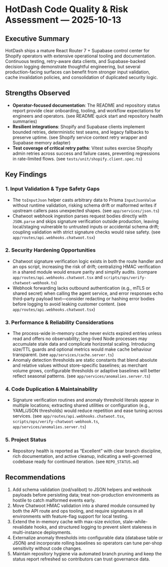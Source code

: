 # HotDash Code Quality & Risk Assessment — 2025-10-13

## Executive Summary
HotDash ships a mature React Router 7 + Supabase control center for Shopify operators with extensive operational tooling and documentation. Continuous testing, retry-aware data clients, and Supabase-backed decision logging demonstrate thoughtful engineering, but several production-facing surfaces can benefit from stronger input validation, cache invalidation policies, and consolidation of duplicated security logic.

## Strengths Observed
- **Operator-focused documentation**: The README and repository status report provide clear onboarding, tooling, and workflow expectations for engineers and operators. (see README quick start and repository health summaries)
- **Resilient integrations**: Shopify and Supabase clients implement bounded retries, deterministic test seams, and legacy fallbacks to preserve uptime. (see Shopify service context retry wrapper and Supabase memory adapter)
- **Test coverage of critical retry paths**: Vitest suites exercise Shopify admin retries across success and failure cases, preventing regressions in rate-limited flows. (see `tests/unit/shopify.client.spec.ts`)

## Key Findings
### 1. Input Validation & Type Safety Gaps
- The `toInputJson` helper casts arbitrary data to Prisma `InputJsonValue` without runtime validation, risking schema drift or malformed writes if upstream callers pass unexpected shapes. (see `app/services/json.ts`)
- Chatwoot webhook ingestion parses request bodies directly with `JSON.parse` and skips signature verification outside production, leaving local/staging vulnerable to untrusted inputs or accidental schema drift; coupling validation with strict signature checks would raise safety. (see `app/routes/api.webhooks.chatwoot.tsx`)

### 2. Security Hardening Opportunities
- Chatwoot signature verification logic exists in both the route handler and an ops script, increasing the risk of drift; centralizing HMAC verification in a shared module would ensure parity and simplify audits. (compare `app/routes/api.webhooks.chatwoot.tsx` and `scripts/ops/verify-chatwoot-webhook.ts`)
- Webhook forwarding lacks outbound authentication (e.g., mTLS or shared secret) when calling the agent service, and error responses echo third-party payload text—consider redacting or hashing error bodies before logging to avoid leaking customer content. (see `app/routes/api.webhooks.chatwoot.tsx`)

### 3. Performance & Reliability Considerations
- The process-wide in-memory cache never evicts expired entries unless read and offers no observability; long-lived Node processes may accumulate stale data and complicate horizontal scaling. Introducing size/TTL guards and optional metrics would make cache behaviour transparent. (see `app/services/cache.server.ts`)
- Anomaly detection thresholds are static constants that blend absolute and relative values without store-specific baselines; as merchant volume grows, configurable thresholds or adaptive baselines will better reflect seasonal patterns. (see `app/services/anomalies.server.ts`)

### 4. Code Duplication & Maintainability
- Signature verification routines and anomaly threshold literals appear in multiple locations; extracting shared utilities or configuration (e.g., YAML/JSON thresholds) would reduce repetition and ease tuning across services. (see `app/routes/api.webhooks.chatwoot.tsx`, `scripts/ops/verify-chatwoot-webhook.ts`, `app/services/anomalies.server.ts`)

### 5. Project Status
- Repository health is reported as “Excellent” with clear branch discipline, rich documentation, and active cleanup, indicating a well-governed codebase ready for continued iteration. (see `REPO_STATUS.md`)

## Recommendations
1. Add schema validation (zod/valibot) to JSON helpers and webhook payloads before persisting data; treat non-production environments as hostile to catch malformed events early.
2. Move Chatwoot HMAC validation into a shared module consumed by both the API route and ops tooling, and require signatures in all environments with feature-flag support for local testing.
3. Extend the in-memory cache with max-size eviction, stale-while-revalidate hooks, and structured logging to prevent silent staleness in multi-instance deployments.
4. Externalize anomaly thresholds into configurable data (database table or JSON) and incorporate rolling baselines so operators can tune per-shop sensitivity without code changes.
5. Maintain repository hygiene via automated branch pruning and keep the status report refreshed so contributors can trust governance data.

